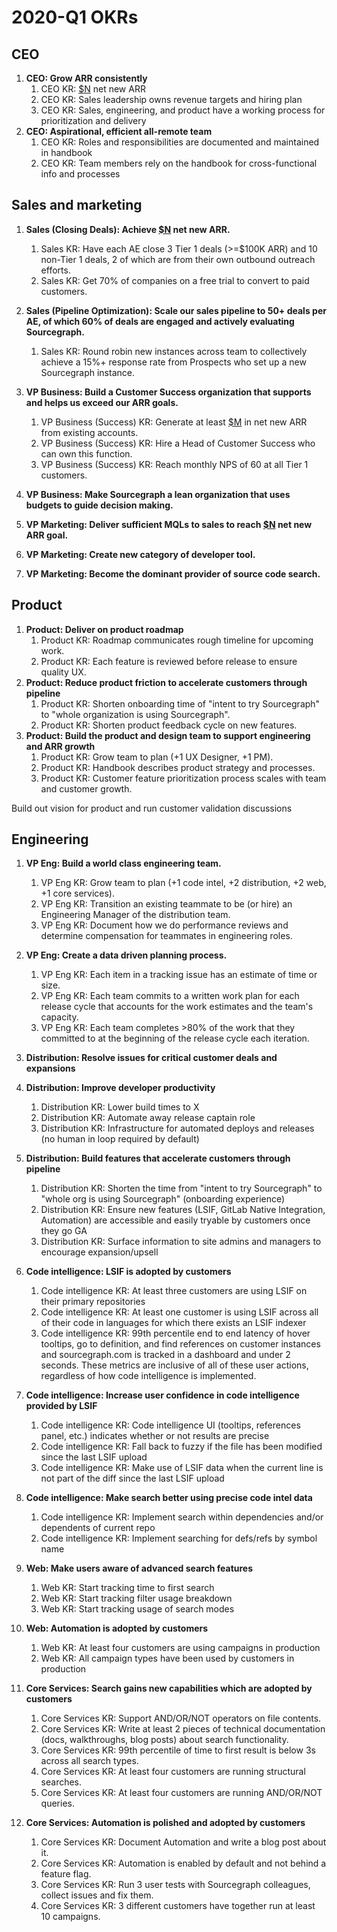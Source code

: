 # 2020-Q1 OKRs

## CEO

1. **CEO: Grow ARR consistently**
   1. CEO KR: [$N][N] net new ARR
   1. CEO KR: Sales leadership owns revenue targets and hiring plan
   1. CEO KR: Sales, engineering, and product have a working process for prioritization and delivery
1. **CEO: Aspirational, efficient all-remote team**
   1. CEO KR: Roles and responsibilities are documented and maintained in handbook
   1. CEO KR: Team members rely on the handbook for cross-functional info and processes

## Sales and marketing

1. **Sales (Closing Deals): Achieve [$N][N] net new ARR.**
   1. Sales KR: Have each AE close 3 Tier 1 deals (>=$100K ARR) and 10 non-Tier 1 deals, 2 of which are from their own outbound outreach efforts.
   1. Sales KR: Get 70% of companies on a free trial to convert to paid customers.
1. **Sales (Pipeline Optimization): Scale our sales pipeline to 50+ deals per AE, of which 60% of deals are engaged and actively evaluating Sourcegraph.**
   1. Sales KR: Round robin new instances across team to collectively achieve a 15%+ response rate from Prospects who set up a new Sourcegraph instance.

1. **VP Business: Build a Customer Success organization that supports and helps us exceed our ARR goals.**
   1. VP Business (Success) KR: Generate at least [$M][M] in net new ARR from existing accounts.
   1. VP Business (Success) KR: Hire a Head of Customer Success who can own this function.
   1. VP Business (Success) KR: Reach monthly NPS of 60 at all Tier 1 customers.

1. **VP Business: Make Sourcegraph a lean organization that uses budgets to guide decision making.**

1. **VP Marketing: Deliver sufficient MQLs to sales to reach [$N][N] net new ARR goal.**
1. **VP Marketing: Create new category of developer tool.**
1. **VP Marketing: Become the dominant provider of source code search.**

## Product

1. **Product: Deliver on product roadmap**
   1. Product KR: Roadmap communicates rough timeline for upcoming work.
   1. Product KR: Each feature is reviewed before release to ensure quality UX.
1. **Product: Reduce product friction to accelerate customers through pipeline**
   1. Product KR: Shorten onboarding time of "intent to try Sourcegraph" to "whole organization is using Sourcegraph".
   1. Product KR: Shorten product feedback cycle on new features.
1. **Product: Build the product and design team to support engineering and ARR growth**
   1. Product KR: Grow team to plan (+1 UX Designer, +1 PM).
   1. Product KR: Handbook describes product strategy and processes.
   1. Product KR: Customer feature prioritization process scales with team and customer growth.

Build out vision for product and run customer validation discussions

## Engineering

1. **VP Eng: Build a world class engineering team.**
   1. VP Eng KR: Grow team to plan (+1 code intel, +2 distribution, +2 web, +1 core services).
   1. VP Eng KR: Transition an existing teammate to be (or hire) an Engineering Manager of the distribution team.
   1. VP Eng KR: Document how we do performance reviews and determine compensation for teammates in engineering roles.
1. **VP Eng: Create a data driven planning process.**
   1. VP Eng KR: Each item in a tracking issue has an estimate of time or size.
   1. VP Eng KR: Each team commits to a written work plan for each release cycle that accounts for the work estimates and the team's capacity.
   1. VP Eng KR: Each team completes >80% of the work that they committed to at the beginning of the release cycle each iteration.

1. **Distribution: Resolve issues for critical customer deals and expansions**
1. **Distribution: Improve developer productivity**
   1. Distribution KR: Lower build times to X
   1. Distribution KR: Automate away release captain role
   1. Distribution KR: Infrastructure for automated deploys and releases (no human in loop required by default)
1. **Distribution: Build features that accelerate customers through pipeline**
   1. Distribution KR: Shorten the time from "intent to try Sourcegraph" to "whole org is using Sourcegraph" (onboarding experience)
   1. Distribution KR: Ensure new features (LSIF, GitLab Native Integration, Automation) are accessible and easily tryable by customers once they go GA
   1. Distribution KR: Surface information to site admins and managers to encourage expansion/upsell

1. **Code intelligence: LSIF is adopted by customers**
   1. Code intelligence KR: At least three customers are using LSIF on their primary repositories
   1. Code intelligence KR: At least one customer is using LSIF across all of their code in languages for which there exists an LSIF indexer
   1.  Code intelligence KR: 99th percentile end to end latency of hover tooltips, go to definition, and find references on customer instances and sourcegraph.com is tracked in a dashboard and under 2 seconds. These metrics are inclusive of all of these user actions, regardless of how code intelligence is implemented.

1. **Code intelligence: Increase user confidence in code intelligence provided by LSIF**
   1. Code intelligence KR: Code intelligence UI (tooltips, references panel, etc.) indicates whether or not results are precise
   1. Code intelligence KR: Fall back to fuzzy if the file has been modified since the last LSIF upload
   1. Code intelligence KR: Make use of LSIF data when the current line is not part of the diff since the last LSIF upload

1. **Code intelligence: Make search better using precise code intel data**
   1. Code intelligence KR: Implement search within dependencies and/or dependents of current repo
   1. Code intelligence KR: Implement searching for defs/refs by symbol name

1. **Web: Make users aware of advanced search features**
   1. Web KR: Start tracking time to first search
   1. Web KR: Start tracking filter usage breakdown
   1. Web KR: Start tracking usage of search modes

1. **Web: Automation is adopted by customers**
   1. Web KR: At least four customers are using campaigns in production
   1. Web KR: All campaign types have been used by customers in production

1. **Core Services: Search gains new capabilities which are adopted by customers**
   1. Core Services KR: Support AND/OR/NOT operators on file contents.
   1. Core Services KR: Write at least 2 pieces of technical documentation (docs, walkthroughs, blog posts) about search functionality.
   1. Core Services KR: 99th percentile of time to first result is below 3s across all search types.
   1. Core Services KR: At least four customers are running structural searches.
   1. Core Services KR: At least four customers are running AND/OR/NOT queries.

1. **Core Services: Automation is polished and adopted by customers**
   1. Core Services KR: Document Automation and write a blog post about it.
   1. Core Services KR: Automation is enabled by default and not behind a feature flag.
   1. Core Services KR: Run 3 user tests with Sourcegraph colleagues, collect issues and fix them.
   1. Core Services KR: 3 different customers have together run at least 10 campaigns.

[N]: https://docs.google.com/document/d/1yndPaKSiB4Jq6J6cwGzcIUBSIupPOySHUHsOF2ipqFo/edit#bookmark=kix.n8t17z6iyawc
[M]: https://docs.google.com/document/d/1yndPaKSiB4Jq6J6cwGzcIUBSIupPOySHUHsOF2ipqFo/edit#bookmark=id.vwn1af52n0ns
